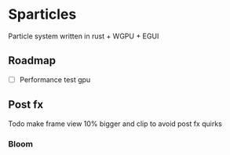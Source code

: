 # Sparticles
Particle system written in rust + WGPU + EGUI

## Roadmap
- [ ] Performance test gpu

## Post fx
Todo make frame view 10% bigger and clip to avoid post fx quirks


### Bloom


